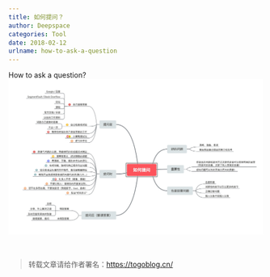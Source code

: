 ```yaml
---
title: 如何提问？
author: Deepspace
categories: Tool
date: 2018-02-12
urlname: how-to-ask-a-question
---
```


<!-- ## 如何提问？ -->

How to ask a question?
![如何提问](https://raw.githubusercontent.com/IDeepspace/ImageHosting/master/Tools/howtoask.png)
<!-- more -->



<br>

> 转载文章请给作者署名：https://togoblog.cn/